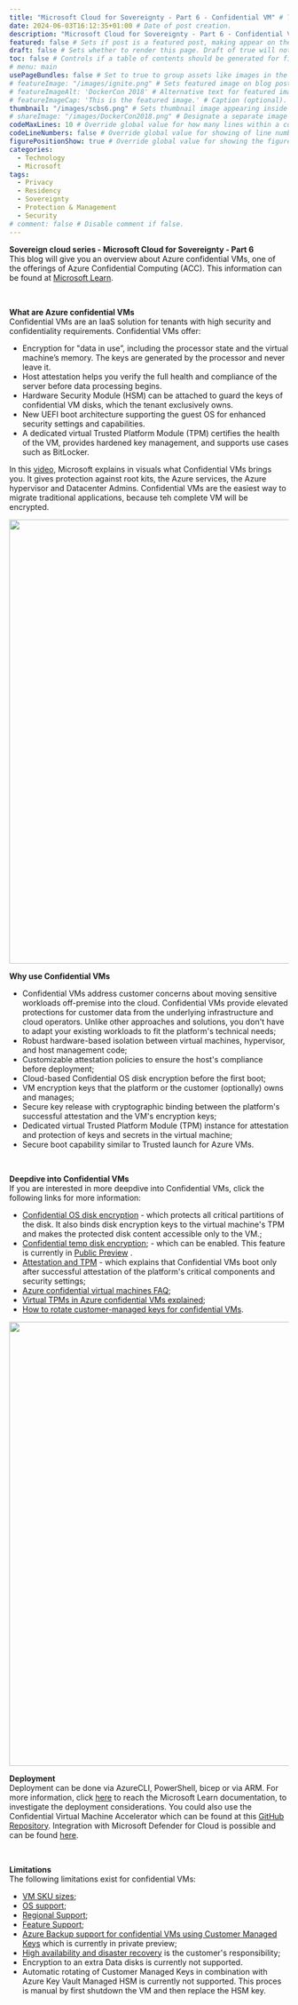 ```yaml
---
title: "Microsoft Cloud for Sovereignty - Part 6 - Confidential VM" # Title of the blog post.
date: 2024-06-03T16:12:35+01:00 # Date of post creation.
description: "Microsoft Cloud for Sovereignty - Part 6 - Confidential VM" # Description used for search engine.
featured: false # Sets if post is a featured post, making appear on the home page side bar.
draft: false # Sets whether to render this page. Draft of true will not be rendered.
toc: false # Controls if a table of contents should be generated for first-level links automatically.
# menu: main
usePageBundles: false # Set to true to group assets like images in the same folder as this post.
# featureImage: "/images/ignite.png" # Sets featured image on blog post.
# featureImageAlt: 'DockerCon 2018' # Alternative text for featured image.
# featureImageCap: 'This is the featured image.' # Caption (optional).
thumbnail: "/images/scbs6.png" # Sets thumbnail image appearing inside card on homepage.
# shareImage: "/images/DockerCon2018.png" # Designate a separate image for social media sharing.
codeMaxLines: 10 # Override global value for how many lines within a code block before auto-collapsing.
codeLineNumbers: false # Override global value for showing of line numbers within code block.
figurePositionShow: true # Override global value for showing the figure label.
categories:
  - Technology
  - Microsoft
tags:
  - Privacy
  - Residency
  - Sovereignty
  - Protection & Management
  - Security 
# comment: false # Disable comment if false.
---
```

<B>Sovereign cloud series - Microsoft Cloud for Sovereignty - Part 6</b> <br>
This blog will give you an overview about Azure confidential VMs, one of the offerings of Azure Confidential Computing (ACC). This information can be found at <a href="https://learn.microsoft.com/en-us/azure/confidential-computing/confidential-vm-overview">Microsoft Learn</a>.

<Br>

<B>What are Azure confidential VMs</B> <br>
Confidential VMs are an IaaS solution for tenants with high security and confidentiality requirements. Confidential VMs offer:
  - Encryption for "data in use”, including the processor state and the virtual machine’s memory. The keys are generated by the processor and never leave it.<br>
  - Host attestation helps you verify the full health and compliance of the server before data processing begins.<br>
  - Hardware Security Module (HSM) can be attached to guard the keys of confidential VM disks, which the tenant exclusively owns.<br>
  - New UEFI boot architecture supporting the guest OS for enhanced security settings and capabilities.<br>
  - A dedicated virtual Trusted Platform Module (TPM) certifies the health of the VM, provides hardened key management, and supports use cases such as BitLocker. <br>
  
In this <a href="https://learn.microsoft.com/en-us/azure/confidential-computing/confidential-vm-overview">video</a>, Microsoft explains in visuals what Confidential VMs brings you. It gives protection against root kits, the Azure services, the Azure hypervisor and Datacenter Admins. Confidential VMs are the easiest way to migrate traditional applications, because teh complete VM will be encrypted.

<img src="/images/mcfs14.png" width="600" height="800">
<br>

<B>Why use Confidential VMs</B> <br>
  - Confidential VMs address customer concerns about moving sensitive workloads off-premise into the cloud. Confidential VMs provide elevated protections for customer data from the underlying infrastructure and cloud operators. Unlike other approaches and solutions, you don't have to adapt your existing workloads to fit the platform's technical needs; <br>
  - Robust hardware-based isolation between virtual machines, hypervisor, and host management code; <br>
  - Customizable attestation policies to ensure the host's compliance before deployment; <br>
  - Cloud-based Confidential OS disk encryption before the first boot; <br>
  - VM encryption keys that the platform or the customer (optionally) owns and manages; <br>
  - Secure key release with cryptographic binding between the platform's successful attestation and the VM's encryption keys; <br>
  - Dedicated virtual Trusted Platform Module (TPM) instance for attestation and protection of keys and secrets in the virtual machine; <br>
  - Secure boot capability similar to Trusted launch for Azure VMs. <br>

<br>

<B>Deepdive into Confidential VMs</B> <br>
If you are interested in more deepdive into Confidential VMs, click the following links for more information:
  - <a href="https://learn.microsoft.com/en-us/azure/confidential-computing/confidential-vm-overview#confidential-os-disk-encryption">Confidential OS disk encryption</a> - which protects all critical partitions of the disk. It also binds disk encryption keys to the virtual machine's TPM and makes the protected disk content accessible only to the VM.; <br>
  - <a href="https://learn.microsoft.com/en-us/azure/confidential-computing/confidential-vm-overview#confidential-temp-disk-encryption">Confidential temp disk encryption</a>; - which can be enabled. This feature is currently in <a href="https://techcommunity.microsoft.com/t5/azure-confidential-computing/confidential-temp-disk-encryption-for-confidential-vms-in-public/ba-p/3971393">Public Preview</a> .<br>
  - <a href="https://learn.microsoft.com/en-us/azure/confidential-computing/confidential-vm-overview#attestation-and-tpm">Attestation and TPM</a> - which explains that Confidential VMs boot only after successful attestation of the platform's critical components and security settings; <br>
  - <a href="https://learn.microsoft.com/en-us/azure/confidential-computing/confidential-vm-faq">Azure confidential virtual machines FAQ</a>; <br>
  - <a href="https://learn.microsoft.com/en-us/azure/confidential-computing/virtual-tpms-in-azure-confidential-vm">Virtual TPMs in Azure confidential VMs explained</a>; <br>
  - <a href="https://learn.microsoft.com/en-us/azure/confidential-computing/key-rotation-offline">How to rotate customer-managed keys for confidential VMs</a>. <br>

<img src="/images/mcfs9.png" width="600" height="800">

<br>

<B>Deployment</B> <br>
Deployment can be done via AzureCLI, PowerShell, bicep or via ARM. For more information, click <a href="https://learn.microsoft.com/en-us/azure/confidential-computing/virtual-machine-options">here</a> to reach the Microsoft Learn documentation, to investigate the deployment considerations. You could also use the Confidential Virtual Machine Accelerator which can be found at this <a href="https://learn.microsoft.com/en-us/azure/confidential-computing/virtual-machine-options">GitHub Repository</a>. Integration with Microsoft Defender for Cloud is possible and can be found <a href="https://learn.microsoft.com/en-us/azure/confidential-computing/guest-attestation-defender-for-cloud">here</a>.

<br>

<B>Limitations</B> <br>
The following limitations exist for confidential VMs: <br>
  - <a href="https://learn.microsoft.com/en-us/azure/confidential-computing/virtual-machine-options#sizes">VM SKU sizes</a>; <br>
  - <a href="https://learn.microsoft.com/en-us/azure/confidential-computing/confidential-vm-overview#os-support">OS support</a>; <br>
  - <a href="https://learn.microsoft.com/en-us/azure/confidential-computing/virtual-machine-options#regional-availability">Regional Support</a>; <br>
  - <a href="https://learn.microsoft.com/en-us/azure/confidential-computing/confidential-vm-overview#feature-support">Feature Support</a>; <br>
  - <a href="https://azure.microsoft.com/nl-nl/updates/private-preview-azure-backup-support-for-confidential-vms-using-customer-managed-keys/">Azure Backup support for confidential VMs using Customer Managed Keys</a> which is currently in private preview; <br> 
  - <a href="https://learn.microsoft.com/en-us/azure/confidential-computing/virtual-machine-options#high-availability-and-disaster-recovery">High availability and disaster recovery</a> is the customer's responsibility; <br> 
  - Encryption to an extra Data disks is currently not supported.
  - Automatic rotating of Customer Managed Keys in combination with Azure Key Vault Managed HSM is currently not supported. This proces is manual by first shutdown the VM and then replace the HSM key. 

